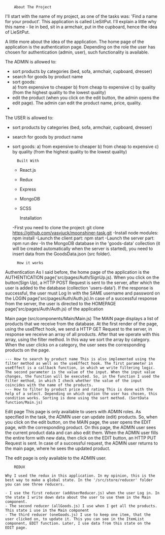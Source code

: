         About The Project

I'll start with the name of my project, as one of the tasks was: 'Find a name for your product'. This application is called LieSitPut. I'll explain a little why this name - lie in bed, sit in a armchair, put in the cupboard, hence the idea of LieSitPut.

A little more about the idea of the application. The home page of the application is the authentication page. Depending on the role the user has chosen for authentication (admin, user), such functionality is available.

The ADMIN is allowed to:

- sort products by categories (bed, sofa, armchair, cupboard, dresser)
- search for goods by product name
- sort goods:  
    a) from expensive to cheaper 
    b) from cheap to expensive 
    c) by quality (from the highest quality to the lowest quality)
- edit the product (when you click on the edit button, the admin opens the edit page). The admin can edit the product name, price, quality.
- 
The USER is allowed to:

- sort products by categories (bed, sofa, armchair, cupboard, dresser)
- search for goods by product name
- sort goods: 
    a) from expensive to cheaper 
    b) from cheap to expensive 
    c) by quality (from the highest quality to the lowest quality)

        Built With

    - React.js
    - Redux
    - Express
    - MongoDB
    - SCSS

        Installation

    -First you need to clone the project: git clone https://github.com/vasvjuck/moonshiner-task.git
    -Install node modules: npm install
    -Launch the client part: npm start
    -Launch the server part: npm run dev
    -In the MongoDB database in the 'goods-data' collection (it will be created automatically when the server is started), you need to insert data from the GoodsData.json (src folder).

        How it works
Authentication 
    As I said before, the home page of the application is the AUTHENTICATION page('src/pages/Auth/SignUp.js). When you click on the button(Sign Up), a HTTP POST Request is sent to the server, after which the user is added to the database (collection 'users-data'). If the response is successful, the user must Log In with the SAME username and password on the LOGIN page('src/pages/Auth/Auth.js).In case of a successful response from the server, the user is directed to the HOMEPAGE page('src/pages/Auth/Auth.js) of the application

Main page (src/components/Main/Main.js) 
The MAIN page displays a list of products that we receive from the database. At the first render of the page, using the useEffect hook, we send a HTTP GET Request to the server, in response we receive an array of all products. After that we operate with this array, using the filter method. In this way we sort the array by category. When the user clicks on a category, the user sees the corresponding products on the page.

    --- How to search by product name This is also implemented using the filter method as well as the useEffect hook. The first parameter in useEffect is a callback function, in which we write filtering logic. The second parameter is the value of the input. When the input value changes, the function will be executed. So, in the function I used the filter method, in which I check whether the value of the input coincides with the name of the products. 
    --- How to filter by product price and rating This is done with the help of a select. Depending on which option the user has chosen, this condition works. Sorting is done using the sort method. (SortData function/Main.js)

Edit page This page is only available to users with ADMIN roles. As specified in the task, the ADMIN user can update (edit) products. So, when you click on the edit button, on the MAIN page, the user opens the EDIT page, with the corresponding product. On this page, the ADMIN user sees the current product data and can also edit them. When the ADMIN user fills the entire form with new data, then click on the EDIT button, an HTTP PUT Request is sent. In case of a successful request, the ADMIN user returns to the main page, where he sees the updated product.

The edit page is only available to the ADMIN user.

        REDUX

    Why I used the redux in this application. In my opinion, this is the best way to make a global state. In the '/src/store/reducer' folder you can see three reducers.

    - I use the first reducer (addUserReducer.js) when the user Log in. In the state I write down data about the user to use them in the Main component.
    - The second reducer (allGoods.js) I use when I get all the products. This state i use in the Main component
    - The third reducer (oneGoods.js) I use to keep one item, that the user clicked on, to update it. This you can see in the ItemList component, EDIT function. Later, I use data from this state on the EDIT page.
